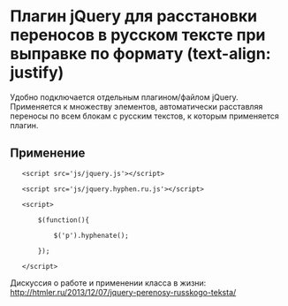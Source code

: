 Плагин jQuery для расстановки переносов в русском тексте при выправке по формату (text-align: justify)
================================

Удобно подключается отдельным плагином/файлом jQuery. Применяется к множеству элементов, автоматически расставляя переносы по всем блокам с русским текстов, к которым применяется плагин.

Применение
------------
`	<script src='js/jquery.js'></script>`

`	<script src='js/jquery.hyphen.ru.js'></script>`

`	<script>`

`		$(function(){`

`			$('p').hyphenate();`

`		});`

`	</script>`


Дискуссия о работе и применении класса в жизни: http://htmler.ru/2013/12/07/jquery-perenosy-russkogo-teksta/ 

